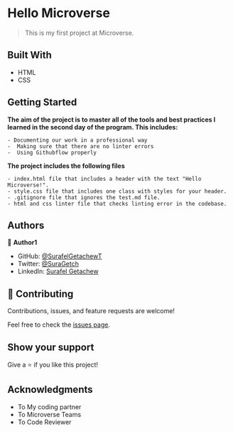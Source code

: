 # Hello Microverse

> This is my first project at Microverse.

## Built With

- HTML
- CSS


## Getting Started

**The aim of the project is to master all of the tools and best practices I learned in the second day of the program. This includes:**

    - Documenting our work in a professional way
    -  Making sure that there are no linter errors
    -  Using Githubflow properly

**The project includes the following files**

    - index.html file that includes a header with the text "Hello Microverse!". 
    - style.css file that includes one class with styles for your header.
    - .gitignore file that ignores the test.md file.
    - html and css linter file that checks linting error in the codebase.

## Authors

👤 **Author1**

- GitHub: [@SurafelGetachewT](https://github.com/SurafelGetachewT)
- Twitter: [@SuraGetch](https://twitter.com/SuraGetch)
- LinkedIn:  [Surafel Getachew](https://www.linkedin.com/in/surafel-getachew-80155b187/)

## 🤝 Contributing

Contributions, issues, and feature requests are welcome!

Feel free to check the [issues page](../../issues/).

## Show your support

Give a ⭐️ if you like this project!

## Acknowledgments

- To My coding partner
- To Microverse Teams
- To Code Reviewer

